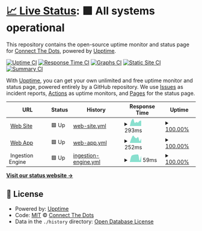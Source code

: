 # [📈 Live Status](https://automaticCRM.github.io/status-page): <!--live status--> **🟩 All systems operational**

This repository contains the open-source uptime monitor and status page for [Connect The Dots](https://automaticCRM.github.io/status-page), powered by [Upptime](https://github.com/upptime/upptime).

[![Uptime CI](https://github.com/automaticCRM/status-page/workflows/Uptime%20CI/badge.svg)](https://github.com/automaticCRM/status-page/actions?query=workflow%3A%22Uptime+CI%22)
[![Response Time CI](https://github.com/automaticCRM/status-page/workflows/Response%20Time%20CI/badge.svg)](https://github.com/automaticCRM/status-page/actions?query=workflow%3A%22Response+Time+CI%22)
[![Graphs CI](https://github.com/automaticCRM/status-page/workflows/Graphs%20CI/badge.svg)](https://github.com/automaticCRM/status-page/actions?query=workflow%3A%22Graphs+CI%22)
[![Static Site CI](https://github.com/automaticCRM/status-page/workflows/Static%20Site%20CI/badge.svg)](https://github.com/automaticCRM/status-page/actions?query=workflow%3A%22Static+Site+CI%22)
[![Summary CI](https://github.com/automaticCRM/status-page/workflows/Summary%20CI/badge.svg)](https://github.com/automaticCRM/status-page/actions?query=workflow%3A%22Summary+CI%22)

With [Upptime](https://upptime.js.org), you can get your own unlimited and free uptime monitor and status page, powered entirely by a GitHub repository. We use [Issues](https://github.com/automaticCRM/status-page/issues) as incident reports, [Actions](https://github.com/automaticCRM/status-page/actions) as uptime monitors, and [Pages](https://automaticCRM.github.io/status-page) for the status page.

<!--start: status pages-->
<!-- This summary is generated by Upptime (https://github.com/upptime/upptime) -->
<!-- Do not edit this manually, your changes will be overwritten -->
<!-- prettier-ignore -->
| URL | Status | History | Response Time | Uptime |
| --- | ------ | ------- | ------------- | ------ |
| <img alt="" src="https://app.ctd.ai/public/assets/favicon-32x32.png" height="13"> [Web Site](https://www.ctd.ai) | 🟩 Up | [web-site.yml](https://github.com/automaticCRM/status-page/commits/HEAD/history/web-site.yml) | <details><summary><img alt="Response time graph" src="./graphs/web-site/response-time-week.png" height="20"> 293ms</summary><br><a href="https://status.ctd.ai/history/web-site"><img alt="Response time 284" src="https://img.shields.io/endpoint?url=https%3A%2F%2Fraw.githubusercontent.com%2FautomaticCRM%2Fstatus-page%2FHEAD%2Fapi%2Fweb-site%2Fresponse-time.json"></a><br><a href="https://status.ctd.ai/history/web-site"><img alt="24-hour response time 231" src="https://img.shields.io/endpoint?url=https%3A%2F%2Fraw.githubusercontent.com%2FautomaticCRM%2Fstatus-page%2FHEAD%2Fapi%2Fweb-site%2Fresponse-time-day.json"></a><br><a href="https://status.ctd.ai/history/web-site"><img alt="7-day response time 293" src="https://img.shields.io/endpoint?url=https%3A%2F%2Fraw.githubusercontent.com%2FautomaticCRM%2Fstatus-page%2FHEAD%2Fapi%2Fweb-site%2Fresponse-time-week.json"></a><br><a href="https://status.ctd.ai/history/web-site"><img alt="30-day response time 343" src="https://img.shields.io/endpoint?url=https%3A%2F%2Fraw.githubusercontent.com%2FautomaticCRM%2Fstatus-page%2FHEAD%2Fapi%2Fweb-site%2Fresponse-time-month.json"></a><br><a href="https://status.ctd.ai/history/web-site"><img alt="1-year response time 331" src="https://img.shields.io/endpoint?url=https%3A%2F%2Fraw.githubusercontent.com%2FautomaticCRM%2Fstatus-page%2FHEAD%2Fapi%2Fweb-site%2Fresponse-time-year.json"></a></details> | <details><summary><a href="https://status.ctd.ai/history/web-site">100.00%</a></summary><a href="https://status.ctd.ai/history/web-site"><img alt="All-time uptime 100.00%" src="https://img.shields.io/endpoint?url=https%3A%2F%2Fraw.githubusercontent.com%2FautomaticCRM%2Fstatus-page%2FHEAD%2Fapi%2Fweb-site%2Fuptime.json"></a><br><a href="https://status.ctd.ai/history/web-site"><img alt="24-hour uptime 100.00%" src="https://img.shields.io/endpoint?url=https%3A%2F%2Fraw.githubusercontent.com%2FautomaticCRM%2Fstatus-page%2FHEAD%2Fapi%2Fweb-site%2Fuptime-day.json"></a><br><a href="https://status.ctd.ai/history/web-site"><img alt="7-day uptime 100.00%" src="https://img.shields.io/endpoint?url=https%3A%2F%2Fraw.githubusercontent.com%2FautomaticCRM%2Fstatus-page%2FHEAD%2Fapi%2Fweb-site%2Fuptime-week.json"></a><br><a href="https://status.ctd.ai/history/web-site"><img alt="30-day uptime 100.00%" src="https://img.shields.io/endpoint?url=https%3A%2F%2Fraw.githubusercontent.com%2FautomaticCRM%2Fstatus-page%2FHEAD%2Fapi%2Fweb-site%2Fuptime-month.json"></a><br><a href="https://status.ctd.ai/history/web-site"><img alt="1-year uptime 100.00%" src="https://img.shields.io/endpoint?url=https%3A%2F%2Fraw.githubusercontent.com%2FautomaticCRM%2Fstatus-page%2FHEAD%2Fapi%2Fweb-site%2Fuptime-year.json"></a></details>
| <img alt="" src="https://app.ctd.ai/public/assets/favicon-32x32.png" height="13"> [Web App](https://app.ctd.ai) | 🟩 Up | [web-app.yml](https://github.com/automaticCRM/status-page/commits/HEAD/history/web-app.yml) | <details><summary><img alt="Response time graph" src="./graphs/web-app/response-time-week.png" height="20"> 252ms</summary><br><a href="https://status.ctd.ai/history/web-app"><img alt="Response time 253" src="https://img.shields.io/endpoint?url=https%3A%2F%2Fraw.githubusercontent.com%2FautomaticCRM%2Fstatus-page%2FHEAD%2Fapi%2Fweb-app%2Fresponse-time.json"></a><br><a href="https://status.ctd.ai/history/web-app"><img alt="24-hour response time 243" src="https://img.shields.io/endpoint?url=https%3A%2F%2Fraw.githubusercontent.com%2FautomaticCRM%2Fstatus-page%2FHEAD%2Fapi%2Fweb-app%2Fresponse-time-day.json"></a><br><a href="https://status.ctd.ai/history/web-app"><img alt="7-day response time 252" src="https://img.shields.io/endpoint?url=https%3A%2F%2Fraw.githubusercontent.com%2FautomaticCRM%2Fstatus-page%2FHEAD%2Fapi%2Fweb-app%2Fresponse-time-week.json"></a><br><a href="https://status.ctd.ai/history/web-app"><img alt="30-day response time 251" src="https://img.shields.io/endpoint?url=https%3A%2F%2Fraw.githubusercontent.com%2FautomaticCRM%2Fstatus-page%2FHEAD%2Fapi%2Fweb-app%2Fresponse-time-month.json"></a><br><a href="https://status.ctd.ai/history/web-app"><img alt="1-year response time 258" src="https://img.shields.io/endpoint?url=https%3A%2F%2Fraw.githubusercontent.com%2FautomaticCRM%2Fstatus-page%2FHEAD%2Fapi%2Fweb-app%2Fresponse-time-year.json"></a></details> | <details><summary><a href="https://status.ctd.ai/history/web-app">100.00%</a></summary><a href="https://status.ctd.ai/history/web-app"><img alt="All-time uptime 99.99%" src="https://img.shields.io/endpoint?url=https%3A%2F%2Fraw.githubusercontent.com%2FautomaticCRM%2Fstatus-page%2FHEAD%2Fapi%2Fweb-app%2Fuptime.json"></a><br><a href="https://status.ctd.ai/history/web-app"><img alt="24-hour uptime 100.00%" src="https://img.shields.io/endpoint?url=https%3A%2F%2Fraw.githubusercontent.com%2FautomaticCRM%2Fstatus-page%2FHEAD%2Fapi%2Fweb-app%2Fuptime-day.json"></a><br><a href="https://status.ctd.ai/history/web-app"><img alt="7-day uptime 100.00%" src="https://img.shields.io/endpoint?url=https%3A%2F%2Fraw.githubusercontent.com%2FautomaticCRM%2Fstatus-page%2FHEAD%2Fapi%2Fweb-app%2Fuptime-week.json"></a><br><a href="https://status.ctd.ai/history/web-app"><img alt="30-day uptime 100.00%" src="https://img.shields.io/endpoint?url=https%3A%2F%2Fraw.githubusercontent.com%2FautomaticCRM%2Fstatus-page%2FHEAD%2Fapi%2Fweb-app%2Fuptime-month.json"></a><br><a href="https://status.ctd.ai/history/web-app"><img alt="1-year uptime 100.00%" src="https://img.shields.io/endpoint?url=https%3A%2F%2Fraw.githubusercontent.com%2FautomaticCRM%2Fstatus-page%2FHEAD%2Fapi%2Fweb-app%2Fuptime-year.json"></a></details>
| <img alt="" src="https://app.ctd.ai/public/assets/favicon-32x32.png" height="13"> Ingestion Engine | 🟩 Up | [ingestion-engine.yml](https://github.com/automaticCRM/status-page/commits/HEAD/history/ingestion-engine.yml) | <details><summary><img alt="Response time graph" src="./graphs/ingestion-engine/response-time-week.png" height="20"> 59ms</summary><br><a href="https://status.ctd.ai/history/ingestion-engine"><img alt="Response time 63" src="https://img.shields.io/endpoint?url=https%3A%2F%2Fraw.githubusercontent.com%2FautomaticCRM%2Fstatus-page%2FHEAD%2Fapi%2Fingestion-engine%2Fresponse-time.json"></a><br><a href="https://status.ctd.ai/history/ingestion-engine"><img alt="24-hour response time 69" src="https://img.shields.io/endpoint?url=https%3A%2F%2Fraw.githubusercontent.com%2FautomaticCRM%2Fstatus-page%2FHEAD%2Fapi%2Fingestion-engine%2Fresponse-time-day.json"></a><br><a href="https://status.ctd.ai/history/ingestion-engine"><img alt="7-day response time 59" src="https://img.shields.io/endpoint?url=https%3A%2F%2Fraw.githubusercontent.com%2FautomaticCRM%2Fstatus-page%2FHEAD%2Fapi%2Fingestion-engine%2Fresponse-time-week.json"></a><br><a href="https://status.ctd.ai/history/ingestion-engine"><img alt="30-day response time 52" src="https://img.shields.io/endpoint?url=https%3A%2F%2Fraw.githubusercontent.com%2FautomaticCRM%2Fstatus-page%2FHEAD%2Fapi%2Fingestion-engine%2Fresponse-time-month.json"></a><br><a href="https://status.ctd.ai/history/ingestion-engine"><img alt="1-year response time 53" src="https://img.shields.io/endpoint?url=https%3A%2F%2Fraw.githubusercontent.com%2FautomaticCRM%2Fstatus-page%2FHEAD%2Fapi%2Fingestion-engine%2Fresponse-time-year.json"></a></details> | <details><summary><a href="https://status.ctd.ai/history/ingestion-engine">100.00%</a></summary><a href="https://status.ctd.ai/history/ingestion-engine"><img alt="All-time uptime 99.99%" src="https://img.shields.io/endpoint?url=https%3A%2F%2Fraw.githubusercontent.com%2FautomaticCRM%2Fstatus-page%2FHEAD%2Fapi%2Fingestion-engine%2Fuptime.json"></a><br><a href="https://status.ctd.ai/history/ingestion-engine"><img alt="24-hour uptime 100.00%" src="https://img.shields.io/endpoint?url=https%3A%2F%2Fraw.githubusercontent.com%2FautomaticCRM%2Fstatus-page%2FHEAD%2Fapi%2Fingestion-engine%2Fuptime-day.json"></a><br><a href="https://status.ctd.ai/history/ingestion-engine"><img alt="7-day uptime 100.00%" src="https://img.shields.io/endpoint?url=https%3A%2F%2Fraw.githubusercontent.com%2FautomaticCRM%2Fstatus-page%2FHEAD%2Fapi%2Fingestion-engine%2Fuptime-week.json"></a><br><a href="https://status.ctd.ai/history/ingestion-engine"><img alt="30-day uptime 100.00%" src="https://img.shields.io/endpoint?url=https%3A%2F%2Fraw.githubusercontent.com%2FautomaticCRM%2Fstatus-page%2FHEAD%2Fapi%2Fingestion-engine%2Fuptime-month.json"></a><br><a href="https://status.ctd.ai/history/ingestion-engine"><img alt="1-year uptime 100.00%" src="https://img.shields.io/endpoint?url=https%3A%2F%2Fraw.githubusercontent.com%2FautomaticCRM%2Fstatus-page%2FHEAD%2Fapi%2Fingestion-engine%2Fuptime-year.json"></a></details>

<!--end: status pages-->

[**Visit our status website →**](https://automaticCRM.github.io/status-page)

## 📄 License

- Powered by: [Upptime](https://github.com/upptime/upptime)
- Code: [MIT](./LICENSE) © [Connect The Dots](https://automaticCRM.github.io/status-page)
- Data in the `./history` directory: [Open Database License](https://opendatacommons.org/licenses/odbl/1-0/)
